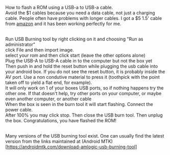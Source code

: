 How to flash a ROM using a USB-a to USB-a cable.
<br> Avoid the $1 cables because you need a data cable, not just a charging cable. People often have problems with longer cables. I got a $5 1.5' cable from [amazon](https://www.amazon.com/gp/product/B00P0E3954/) and it has been working perfectly for me.

<br> Run USB Burning tool by right clicking on it and choosing "Run as administrator"
<br> click File and then import image.
<br> select your rom and then click start (leave the other options alone)
<br> Plug the USB-A to USB-A cable in to the computer but not the box yet
<br> Then push in and hold the reset button while plugging the usb cable into your android box. If you do not see the reset button, it is probably inside the AV port. Use a non condutive material to press it (toothpick with the point taken off to yield a flat end, for example).
<br> It will only work on 1 of your boxes USB ports, so if nothing happens try the other one. If that doesn't help, try other ports on your computer, or maybe even another computer, or another cable
<br> When the box is seen in the burn tool it will start flashing. Connect the power cable.
<br> After 100% you may click stop. Then close the USB burn tool. Then unplug the box. Congratulations, you have flashed the ROM!

<br>Many versions of the USB burning tool exist.  One can usually find the latest version from the links maintained at (Android MTK)[https://androidmtk.com/download-amlogic-usb-burning-tool]
